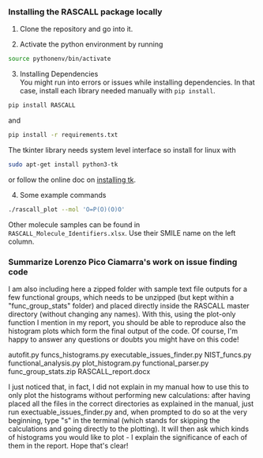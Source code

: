 ### Installing the RASCALL package locally

1. Clone the repository and go into it. 

2. Activate the python environment by running 
```bash 
source pythonenv/bin/activate
```

3. Installing Dependencies  
You might run into errors or issues while installing dependencies. In that case, install each library needed manually with `pip install`. 
```sh 
pip install RASCALL 
``` 
and 
```sh
pip install -r requirements.txt
```

The tkinter library needs system level interface so install for linux with 
```sh
sudo apt-get install python3-tk
```
or follow the online doc on [installing tk](https://tkdocs.com/tutorial/install.html).

4. Some example commands
```sh
./rascall_plot --mol 'O=P(O)(O)O'
```

Other molecule samples can be found in `RASCALL_Molecule_Identifiers.xlsx`. Use their SMILE name on the left column. 






### Summarize Lorenzo Pico Ciamarra's work on issue finding code 

 I am also including here a zipped folder with sample text file outputs for a few functional groups, which needs to be unzipped (but kept within a "func_group_stats" folder) and placed directly inside the RASCALL master directory (without changing any names). With this, using the plot-only function I mention in my report, you should be able to reproduce also the histogram plots which form the final output of the code. Of course, I'm happy to answer any questions or doubts you might have on this code!

autofit.py
funcs_histograms.py
executable_issues_finder.py
NIST_funcs.py
functional_analysis.py
plot_histogram.py
functional_parser.py
func_group_stats.zip
RASCALL_report.docx


I just noticed that, in fact, I did not explain in my manual how to use this to only plot the histograms without performing new calculations: after having placed all the files in the correct directories as explained in the manual, just run exectuable_issues_finder.py and, when prompted to do so at the very beginning, type "s" in the terminal (which stands for skipping the calculations and going directly to the plotting). It will then ask which kinds of histograms you would like to plot - I explain the significance of each of them in the report. Hope that's clear!